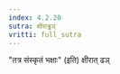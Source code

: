 ```yaml
---
index: 4.2.20
sutra: क्षीराड्ढञ्
vritti: full_sutra
---
```


"तत्र संस्कृतं भक्षाः" (इति) क्षीरात् ढञ्